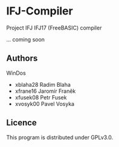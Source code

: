 # IFJ-Compiler
Project IFJ
  IFJ17 (FreeBASIC) compiler
  
  ... coming soon

Authors
------

WinDos
- xblaha28 Radim Blaha 
- xfrane16 Jaromír Franěk
- xfusek08 Petr Fusek
- xvosyk00 Pavel Vosyka

Licence
-------

This program is distributed under GPLv3.0.
